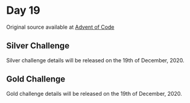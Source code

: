 # Day 19

Original source available at [Advent of Code](https://adventofcode.com/2020/day/19)

## Silver Challenge

Silver challenge details will be released on the 19th of December, 2020.

## Gold Challenge

Gold challenge details will be released on the 19th of December, 2020.

